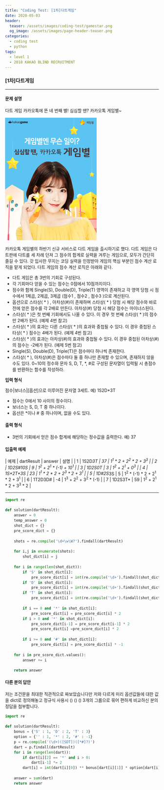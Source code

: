 ```yaml
---
title: "Coding Test: [1차]다트게임"
date: 2020-05-03
header:
  teaser: /assets/images/coding-test/gamestar.png
  og_image: /assets/images/page-header-teaser.png
categories:
  - coding test
  - python
tags:
  - level 1
  - 2018 KAKAO BLIND RECRUITMENT
---
```


### [1차]다트게임

---

#### 문제 설명

다트 게임
카카오톡에 뜬 네 번째 별! 심심할 땐? 카카오톡 게임별~

![img](/assets/images/coding-test/gamestar.png)

카카오톡 게임별의 하반기 신규 서비스로 다트 게임을 출시하기로 했다. 다트 게임은 다트판에 다트를 세 차례 던져 그 점수의 합계로 실력을 겨루는 게임으로, 모두가 간단히 즐길 수 있다.
갓 입사한 무지는 코딩 실력을 인정받아 게임의 핵심 부분인 점수 계산 로직을 맡게 되었다. 다트 게임의 점수 계산 로직은 아래와 같다.

- 다트 게임은 총 3번의 기회로 구성된다.
- 각 기회마다 얻을 수 있는 점수는 0점에서 10점까지이다.
- 점수와 함께 Single(S), Double(D), Triple(T) 영역이 존재하고 각 영역 당첨 시 점수에서 1제곱, 2제곱, 3제곱 (점수1 , 점수2 , 점수3 )으로 계산된다.
-  옵션으로 스타상( * ) , 아차상(#)이 존재하며 스타상( * ) 당첨 시 해당 점수와 바로 전에 얻은 점수를 각 2배로 만든다. 아차상(#) 당첨 시 해당 점수는 마이너스된다.
- 스타상( * )은 첫 번째 기회에서도 나올 수 있다. 이 경우 첫 번째 스타상( * )의 점수만 2배가 된다. (예제 4번 참고)
- 스타상( * )의 효과는 다른 스타상( * )의 효과와 중첩될 수 있다. 이 경우 중첩된 스타상( * ) 점수는 4배가 된다. (예제 4번 참고)
- 스타상( * )의 효과는 아차상(#)의 효과와 중첩될 수 있다. 이 경우 중첩된 아차상(#)의 점수는 -2배가 된다. (예제 5번 참고)
- Single(S), Double(D), Triple(T)은 점수마다 하나씩 존재한다.
- 스타상( * ), 아차상(#)은 점수마다 둘 중 하나만 존재할 수 있으며, 존재하지 않을 수도 있다.
0~10의 정수와 문자 S, D, T, \*, #로 구성된 문자열이 입력될 시 총점수를 반환하는 함수를 작성하라.

**입력 형식**

점수|보너스|[옵션]으로 이루어진 문자열 3세트.
예) 1S2D*3T

- 점수는 0에서 10 사이의 정수이다.
- 보너스는 S, D, T 중 하나이다.
- 옵선은 \*이나 # 중 하나이며, 없을 수도 있다.

#### 출력 형식

- 3번의 기회에서 얻은 점수 합계에 해당하는 정수값을 출력한다.
예) 37

#### 입출력 예제

| 예제 | dartResult |	answer | 설명 |
| 1 |	1S2D*3T |	37 |	1<sup>1</sup> * 2 + 2<sup>2</sup> * 2 + 3<sup>3</sup> |
| 2 |	1D2S#10S |	9 |	1<sup>2</sup> + 2<sup>1</sup> * (-1) + 10<sup>1</sup> |
| 3 |	1D2S0T |	3 |	1<sup>2</sup> + 2<sup>1</sup> + 0<sup>3</sup> |
| 4 |	1S\*2T\*3S |	23 |	1<sup>1</sup> * 2 * 2 + 2<sup>3</sup> * 2 + 3<sup>1</sup> |
| 5 |	1D#2S*3S |	5 |	1<sup>2</sup> * (-1) * 2 + 2<sup>1</sup> * 2 + 3<sup>1</sup> |
| 6 |	1T2D3D# |	-4 |	1<sup>3</sup> + 2<sup>2</sup> + 3<sup>2</sup> * (-1) |
| 7 |	1D2S3T* |	59 |	1<sup>2</sup> + 2<sup>1</sup> * 2 + 3<sup>3</sup> * 2 |

---

```python
import re

def solution(dartResult):
    answer = 0
    temp_answer = 0
    shot_dict = {}
    pre_score_dict = {}

    shots = re.compile('\d+\w\W?').findall(dartResult)

    for i,j in enumerate(shots):
        shot_dict[i] = j

    for i in range(len(shot_dict)):
        if 'S' in shot_dict[i]:
            pre_score_dict[i] = int(re.compile('\d+').findall(shot_dict[i])[0]) ** 1
        if 'D' in shot_dict[i]:
            pre_score_dict[i] = int(re.compile('\d+').findall(shot_dict[i])[0]) ** 2
        if 'T' in shot_dict[i]:
            pre_score_dict[i] = int(re.compile('\d+').findall(shot_dict[i])[0]) ** 3

        if i == 0 and '*' in shot_dict[i]:
            pre_score_dict[i] = pre_score_dict[i] * 2
        if i > 0 and '*' in shot_dict[i]:
            pre_score_dict[i-1] = pre_score_dict[i-1] * 2
            pre_score_dict[i] =pre_score_dict[i] * 2

        if i >= 0 and '#' in shot_dict[i]:
            pre_score_dict[i] = pre_score_dict[i] * -1

    for i in pre_score_dict.values():
        answer += i

    return answer

```

#### 다른 분의 답안

저는 조건문을 최대한 직관적으로 짜보았습니다만 저와 다르게 미리 옵션값들에 대한 값을 dict로 정의해놓고 정규식 사용시 () () () 3개의 그룹으로 묶어 편하게 비교하신 분의 정답을 첨부합니다.

```python
import re

def solution(dartResult):
    bonus = {'S' : 1, 'D' : 2, 'T' : 3}
    option = {'' : 1, '*' : 2, '#' : -1}
    p = re.compile('(\d+)([SDT])([*#]?)')
    dart = p.findall(dartResult)
    for i in range(len(dart)):
        if dart[i][2] == '*' and i > 0:
            dart[i-1] *= 2
        dart[i] = int(dart[i][0]) ** bonus[dart[i][1]] * option[dart[i][2]]

    answer = sum(dart)
    return answer
```
